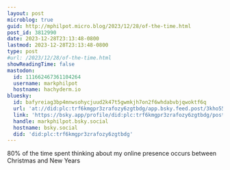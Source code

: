 ```yaml
---
layout: post
microblog: true
guid: http://mphilpot.micro.blog/2023/12/28/of-the-time.html
post_id: 3812990
date: 2023-12-28T23:13:48-0800
lastmod: 2023-12-28T23:13:48-0800
type: post
#url: /2023/12/28/of-the-time.html
showReadingTime: false
mastodon:
  id: 111662467361104264
  username: markphilpot
  hostname: hachyderm.io
bluesky:
  id: bafyreiag3bp4mnwsohycjuud2k47t5gwmkjh7on2f6whdabvbjqwoktf6q
  url: 'at://did:plc:trf6kmgpr3zrafozy6zgtbdg/app.bsky.feed.post/3kho55c2uqe2l'
  link: 'https://bsky.app/profile/did:plc:trf6kmgpr3zrafozy6zgtbdg/post/3kho55c2uqe2l'
  handle: markphilpot.bsky.social
  hostname: bsky.social
  did: 'did:plc:trf6kmgpr3zrafozy6zgtbdg'
---
```

80% of the time spent thinking about my online presence occurs between Christmas and New Years

